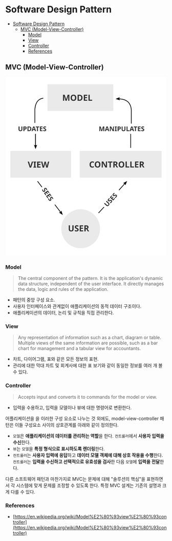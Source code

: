 # Software Design Pattern

- [Software Design Pattern](#software-design-pattern)
  - [MVC (Model-View-Controller)](#mvc-model-view-controller)
    - [Model](#model)
    - [View](#view)
    - [Controller](#controller)
    - [References](#references)

## MVC (Model-View-Controller)

![MVC-Process.svg](../assets/images/SoftwareDesignPattern/MVC-Process.svg)

### Model

> The central component of the pattern. It is the application's dynamic data structure, independent of the user interface. It directly manages the data, logic and rules of the application.

- 패턴의 중앙 구성 요소.
- 사용자 인터페이스와 관계없이 애플리케이션의 동적 데이터 구조이다.
- 애플리케이션의 데이터, 논리 및 규칙을 직접 관리한다.

### View

> Any representation of information such as a chart, diagram or table. Multiple views of the same information are possible, such as a bar chart for management and a tabular view for accountants.

- 차트, 다이어그램, 표와 같은 모든 정보의 표현.
- 관리에 대한 막대 차트 및 회계사에 대한 표 보기와 같이 동일한 정보를 여러 개 볼 수 있다.

### Controller

> Accepts input and converts it to commands for the model or view.

- 입력을 수용하고, 입력을 모델이나 뷰에 대한 명령어로 변환한다.

어플리케이션을 을 이러한 구성 요소로 나누는 것 외에도, model-view-controller 패턴은 이들 구성요소 사이의 상호관계를 아래와 같이 정의한다.

- `모델`은 **애플리케이션의 데이터를 관리하는 역할**을 한다. `컨트롤러`에서 **사용자 입력을 수신**한다.
- `뷰`는 `모델`을 **특정 형식으로 표시하도록 렌더링**한다.
- `컨트롤러`는 **사용자 입력에 응답**하고 **데이터 모델 객체에 대해 상호 작용을 수행**한다. `컨트롤러`는 **입력을 수신하고 선택적으로 유효성을 검사**한 다음 `모델`에 **입력을 전달**한다.

다른 소프트웨어 패턴과 마찬가지로 MVC는 문제에 대해 "솔루션의 핵심"을 표현하면서 각 시스템에 맞게 문제를 조정할 수 있도록 한다. 특정 MVC 설계는 기존의 설명과 크게 다를 수 있다.

### References

- [https://en.wikipedia.org/wiki/Model%E2%80%93view%E2%80%93controller](https://en.wikipedia.org/wiki/Model%E2%80%93view%E2%80%93controller)

